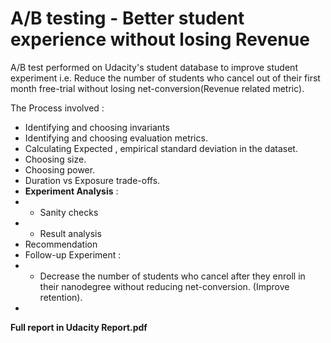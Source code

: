 # A/B testing - Better student experience without losing Revenue



A/B test performed on Udacity's student database to improve student experiment i.e. Reduce the number of students who cancel out of their first month free-trial without losing net-conversion(Revenue related metric).

The Process involved :
- Identifying and choosing invariants
- Identifying and choosing evaluation metrics.
- Calculating Expected , empirical standard deviation in the dataset.
- Choosing size.
- Choosing power.
- Duration vs Exposure trade-offs.
- **Experiment Analysis** :
- - Sanity checks 
- - Result analysis
- Recommendation
- Follow-up Experiment :
- - Decrease the number of students who cancel after they enroll in their nanodegree without reducing net-conversion. (Improve retention).
- 
**Full report in Udacity Report.pdf**
